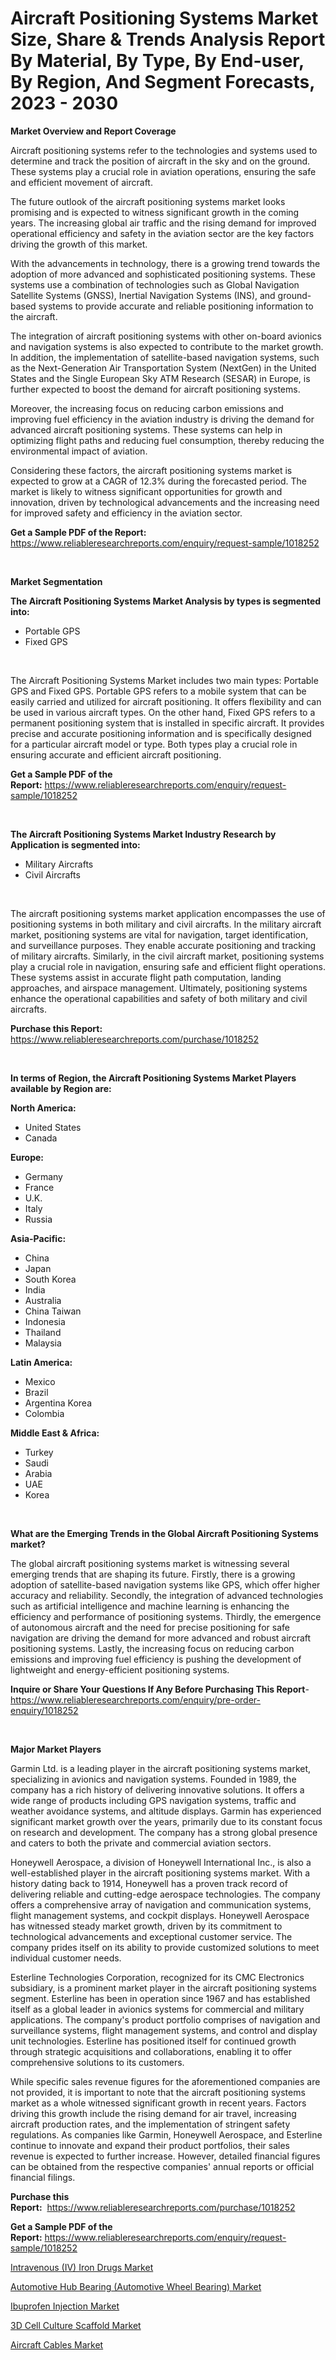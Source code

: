 <p><h1>Aircraft Positioning Systems Market Size, Share & Trends Analysis Report By Material, By Type, By End-user, By Region, And Segment Forecasts, 2023 - 2030</h1></p><p><strong>Market Overview and Report Coverage</strong></p>
<p><p>Aircraft positioning systems refer to the technologies and systems used to determine and track the position of aircraft in the sky and on the ground. These systems play a crucial role in aviation operations, ensuring the safe and efficient movement of aircraft.</p><p>The future outlook of the aircraft positioning systems market looks promising and is expected to witness significant growth in the coming years. The increasing global air traffic and the rising demand for improved operational efficiency and safety in the aviation sector are the key factors driving the growth of this market.</p><p>With the advancements in technology, there is a growing trend towards the adoption of more advanced and sophisticated positioning systems. These systems use a combination of technologies such as Global Navigation Satellite Systems (GNSS), Inertial Navigation Systems (INS), and ground-based systems to provide accurate and reliable positioning information to the aircraft.</p><p>The integration of aircraft positioning systems with other on-board avionics and navigation systems is also expected to contribute to the market growth. In addition, the implementation of satellite-based navigation systems, such as the Next-Generation Air Transportation System (NextGen) in the United States and the Single European Sky ATM Research (SESAR) in Europe, is further expected to boost the demand for aircraft positioning systems.</p><p>Moreover, the increasing focus on reducing carbon emissions and improving fuel efficiency in the aviation industry is driving the demand for advanced aircraft positioning systems. These systems can help in optimizing flight paths and reducing fuel consumption, thereby reducing the environmental impact of aviation.</p><p>Considering these factors, the aircraft positioning systems market is expected to grow at a CAGR of 12.3% during the forecasted period. The market is likely to witness significant opportunities for growth and innovation, driven by technological advancements and the increasing need for improved safety and efficiency in the aviation sector.</p></p>
<p><strong>Get a Sample PDF of the Report:</strong> <a href="https://www.reliableresearchreports.com/enquiry/request-sample/1018252">https://www.reliableresearchreports.com/enquiry/request-sample/1018252</a></p>
<p>&nbsp;</p>
<p><strong>Market Segmentation</strong></p>
<p><strong>The Aircraft Positioning Systems Market Analysis by types is segmented into:</strong></p>
<p><ul><li>Portable GPS</li><li>Fixed GPS</li></ul></p>
<p>&nbsp;</p>
<p><p>The Aircraft Positioning Systems Market includes two main types: Portable GPS and Fixed GPS. Portable GPS refers to a mobile system that can be easily carried and utilized for aircraft positioning. It offers flexibility and can be used in various aircraft types. On the other hand, Fixed GPS refers to a permanent positioning system that is installed in specific aircraft. It provides precise and accurate positioning information and is specifically designed for a particular aircraft model or type. Both types play a crucial role in ensuring accurate and efficient aircraft positioning.</p></p>
<p><strong>Get a Sample PDF of the Report:</strong>&nbsp;<a href="https://www.reliableresearchreports.com/enquiry/request-sample/1018252">https://www.reliableresearchreports.com/enquiry/request-sample/1018252</a></p>
<p>&nbsp;</p>
<p><strong>The Aircraft Positioning Systems Market Industry Research by Application is segmented into:</strong></p>
<p><ul><li>Military Aircrafts</li><li>Civil Aircrafts</li></ul></p>
<p>&nbsp;</p>
<p><p>The aircraft positioning systems market application encompasses the use of positioning systems in both military and civil aircrafts. In the military aircraft market, positioning systems are vital for navigation, target identification, and surveillance purposes. They enable accurate positioning and tracking of military aircrafts. Similarly, in the civil aircraft market, positioning systems play a crucial role in navigation, ensuring safe and efficient flight operations. These systems assist in accurate flight path computation, landing approaches, and airspace management. Ultimately, positioning systems enhance the operational capabilities and safety of both military and civil aircrafts.</p></p>
<p><strong>Purchase this Report:</strong>&nbsp; <a href="https://www.reliableresearchreports.com/purchase/1018252">https://www.reliableresearchreports.com/purchase/1018252</a></p>
<p>&nbsp;</p>
<p><strong>In terms of Region, the Aircraft Positioning Systems Market Players available by Region are:</strong></p>
<p>
    <p> <strong> North America: </strong>
        <ul>
            <li>United States</li>
            <li>Canada</li>
        </ul>
        </p> 
    <p> <strong> Europe: </strong>
        <ul>
            <li>Germany</li>
            <li>France</li>
            <li>U.K.</li>
            <li>Italy</li>
            <li>Russia</li>
        </ul>
        </p> 
    <p> <strong> Asia-Pacific: </strong>
        <ul>
            <li>China</li>
            <li>Japan</li>
            <li>South Korea</li>
            <li>India</li>
            <li>Australia</li>
            <li>China Taiwan</li>
            <li>Indonesia</li>
            <li>Thailand</li>
            <li>Malaysia</li>
        </ul>
        </p> 
    <p> <strong> Latin America: </strong>
        <ul>
            <li>Mexico</li>
            <li>Brazil</li>
            <li>Argentina Korea</li>
            <li>Colombia</li>
        </ul>
        </p> 
    <p> <strong> Middle East & Africa: </strong>
        <ul>
            <li>Turkey</li>
            <li>Saudi</li>
            <li>Arabia</li>
            <li>UAE</li>
            <li>Korea</li>
        </ul>
    </p>
    </p>
<p>&nbsp;</p>
<p><strong>What are the Emerging Trends in the Global Aircraft Positioning Systems market?</strong></p>
<p><p>The global aircraft positioning systems market is witnessing several emerging trends that are shaping its future. Firstly, there is a growing adoption of satellite-based navigation systems like GPS, which offer higher accuracy and reliability. Secondly, the integration of advanced technologies such as artificial intelligence and machine learning is enhancing the efficiency and performance of positioning systems. Thirdly, the emergence of autonomous aircraft and the need for precise positioning for safe navigation are driving the demand for more advanced and robust aircraft positioning systems. Lastly, the increasing focus on reducing carbon emissions and improving fuel efficiency is pushing the development of lightweight and energy-efficient positioning systems.</p></p>
<p><strong>Inquire or Share Your Questions If Any Before Purchasing This Report</strong>- <a href="https://www.reliableresearchreports.com/enquiry/pre-order-enquiry/1018252">https://www.reliableresearchreports.com/enquiry/pre-order-enquiry/1018252</a></p>
<p>&nbsp;</p>
<p><strong>Major Market Players</strong></p>
<p><p>Garmin Ltd. is a leading player in the aircraft positioning systems market, specializing in avionics and navigation systems. Founded in 1989, the company has a rich history of delivering innovative solutions. It offers a wide range of products including GPS navigation systems, traffic and weather avoidance systems, and altitude displays. Garmin has experienced significant market growth over the years, primarily due to its constant focus on research and development. The company has a strong global presence and caters to both the private and commercial aviation sectors.</p><p>Honeywell Aerospace, a division of Honeywell International Inc., is also a well-established player in the aircraft positioning systems market. With a history dating back to 1914, Honeywell has a proven track record of delivering reliable and cutting-edge aerospace technologies. The company offers a comprehensive array of navigation and communication systems, flight management systems, and cockpit displays. Honeywell Aerospace has witnessed steady market growth, driven by its commitment to technological advancements and exceptional customer service. The company prides itself on its ability to provide customized solutions to meet individual customer needs.</p><p>Esterline Technologies Corporation, recognized for its CMC Electronics subsidiary, is a prominent market player in the aircraft positioning systems segment. Esterline has been in operation since 1967 and has established itself as a global leader in avionics systems for commercial and military applications. The company's product portfolio comprises of navigation and surveillance systems, flight management systems, and control and display unit technologies. Esterline has positioned itself for continued growth through strategic acquisitions and collaborations, enabling it to offer comprehensive solutions to its customers.</p><p>While specific sales revenue figures for the aforementioned companies are not provided, it is important to note that the aircraft positioning systems market as a whole witnessed significant growth in recent years. Factors driving this growth include the rising demand for air travel, increasing aircraft production rates, and the implementation of stringent safety regulations. As companies like Garmin, Honeywell Aerospace, and Esterline continue to innovate and expand their product portfolios, their sales revenue is expected to further increase. However, detailed financial figures can be obtained from the respective companies' annual reports or official financial filings.</p></p>
<p><strong>Purchase this Report:</strong>&nbsp;&nbsp;<a href="https://www.reliableresearchreports.com/purchase/1018252">https://www.reliableresearchreports.com/purchase/1018252</a></p>
<p></p>
<p><strong>Get a Sample PDF of the Report:</strong>&nbsp;<a href="https://www.reliableresearchreports.com/enquiry/request-sample/1018252">https://www.reliableresearchreports.com/enquiry/request-sample/1018252</a></p>
<p><p><a href="https://www.linkedin.com/pulse/intravenous-iv-iron-drugs-market-size-2023/">Intravenous (IV) Iron Drugs Market</a></p><p><a href="https://www.linkedin.com/pulse/automotive-hub-bearing-wheel-market-size-2023-2030-global/">Automotive Hub Bearing (Automotive Wheel Bearing) Market</a></p><p><a href="https://medium.com/@ursulastark1/ibuprofen-injection-market-analysis-its-cagr-market-segmentation-and-global-industry-overview-796f1b20b711">Ibuprofen Injection Market</a></p><p><a href="https://medium.com/@cruzdamore75/3d-cell-culture-scaffold-market-size-cagr-trends-2024-2030-9592d7198709">3D Cell Culture Scaffold Market</a></p><p><a href="https://www.linkedin.com/pulse/aircraft-cables-market-challenges-opportunities-growth-drivers/">Aircraft Cables Market</a></p></p>
